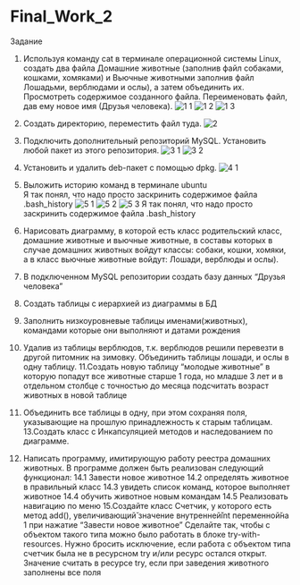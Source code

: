 # Final_Work_2

Задание
1. Используя команду cat в терминале операционной системы Linux, создать
два файла Домашние животные (заполнив файл собаками, кошками,
хомяками) и Вьючные животными заполнив файл Лошадьми, верблюдами и
ослы), а затем объединить их. Просмотреть содержимое созданного файла.
Переименовать файл, дав ему новое имя (Друзья человека).
![1 1](https://github.com/IoganKrauzer/Final_Work_2/assets/130405621/e606f783-9d73-4a64-901b-f6b187d2e754)
![1 2](https://github.com/IoganKrauzer/Final_Work_2/assets/130405621/f263f7a9-71c0-4063-8859-2ca66b8f2a0e)
![1 3](https://github.com/IoganKrauzer/Final_Work_2/assets/130405621/59c779f0-1e2f-4495-85e3-6874617ac4c8)
3. Создать директорию, переместить файл туда.
![2](https://github.com/IoganKrauzer/Final_Work_2/assets/130405621/4f2b7cce-c5ec-41f4-938b-2455231606c9)
4. Подключить дополнительный репозиторий MySQL. Установить любой пакет
из этого репозитория.
![3 1](https://github.com/IoganKrauzer/Final_Work_2/assets/130405621/ed207129-b9a9-450f-8d66-22bd978c5d7a)
![3 2](https://github.com/IoganKrauzer/Final_Work_2/assets/130405621/0cb238c5-d8fe-4d4a-a2b7-733246018c15)
6. Установить и удалить deb-пакет с помощью dpkg.
![4 1](https://github.com/IoganKrauzer/Final_Work_2/assets/130405621/4ab7a65d-e8ba-401d-ad0a-6b902bf6b6fc)

7. Выложить историю команд в терминале ubuntu <br />
Я так понял, что надо просто заскринить содержимое файла .bash_history
![5 1](https://github.com/IoganKrauzer/Final_Work_2/assets/130405621/94bf9418-b8f0-4e71-a473-bff2a8e67a68)
![5 2](https://github.com/IoganKrauzer/Final_Work_2/assets/130405621/cf62c025-a364-4d39-b51b-fb7ddf224ab8)
![5 3](https://github.com/IoganKrauzer/Final_Work_2/assets/130405621/bead2c38-bb56-41df-a07e-c39eea9d2be2)
Я так понял, что надо просто заскринить содержимое файла .bash_history
9. Нарисовать диаграмму, в которой есть класс родительский класс, домашние
животные и вьючные животные, в составы которых в случае домашних
животных войдут классы: собаки, кошки, хомяки, а в класс вьючные животные
войдут: Лошади, верблюды и ослы).
10. В подключенном MySQL репозитории создать базу данных “Друзья
человека”
11. Создать таблицы с иерархией из диаграммы в БД
12. Заполнить низкоуровневые таблицы именами(животных), командами
которые они выполняют и датами рождения
13. Удалив из таблицы верблюдов, т.к. верблюдов решили перевезти в другой
питомник на зимовку. Объединить таблицы лошади, и ослы в одну таблицу.
11.Создать новую таблицу “молодые животные” в которую попадут все
животные старше 1 года, но младше 3 лет и в отдельном столбце с точностью
до месяца подсчитать возраст животных в новой таблице
14. Объединить все таблицы в одну, при этом сохраняя поля, указывающие на
прошлую принадлежность к старым таблицам.
13.Создать класс с Инкапсуляцией методов и наследованием по диаграмме.
15. Написать программу, имитирующую работу реестра домашних животных.
В программе должен быть реализован следующий функционал:
14.1 Завести новое животное
14.2 определять животное в правильный класс
14.3 увидеть список команд, которое выполняет животное
14.4 обучить животное новым командам
14.5 Реализовать навигацию по меню
15.Создайте класс Счетчик, у которого есть метод add(), увеличивающий̆
значение внутренней̆int переменной̆на 1 при нажатие “Завести новое
животное” Сделайте так, чтобы с объектом такого типа можно было работать в
блоке try-with-resources. Нужно бросить исключение, если работа с объектом
типа счетчик была не в ресурсном try и/или ресурс остался открыт. Значение
считать в ресурсе try, если при заведения животного заполнены все поля
